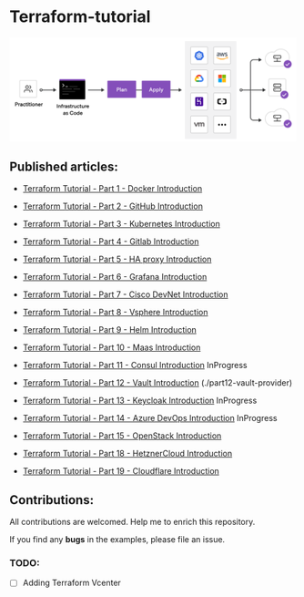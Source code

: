 # Terraform-tutorial

<p align="center">
 <img alt="Terraform Logo" src="image/terraform.png">
</p>


## Published articles:

 - [Terraform Tutorial - Part 1 - Docker Introduction](./part01-docker-provider/)

 - [Terraform Tutorial - Part 2 - GitHub Introduction](./part02-github-provider/)

 - [Terraform Tutorial - Part 3 - Kubernetes Introduction](./part03-kubernetes-provider/)

 - [Terraform Tutorial - Part 4 - Gitlab Introduction](./part04-gitlab-provider/)

 - [Terraform Tutorial - Part 5 - HA proxy Introduction](./part05-HA-proxy-provider/)

 - [Terraform Tutorial - Part 6 - Grafana Introduction](./part06-grafana-provider/)

 - [Terraform Tutorial - Part 7 - Cisco DevNet Introduction](./part07-CiscoDevNet-provider/)

 - [Terraform Tutorial - Part 8 - Vsphere Introduction](./part08-vsphere-provider/)

 - [Terraform Tutorial - Part 9 - Helm Introduction](./part09-helm-provider/)

 - [Terraform Tutorial - Part 10 - Maas Introduction](./part10-maas-provider/)

 - [Terraform Tutorial - Part 11 - Consul Introduction]() InProgress

 - [Terraform Tutorial - Part 12 - Vault Introduction]() (./part12-vault-provider)

 - [Terraform Tutorial - Part 13 - Keycloak Introduction]() InProgress

 - [Terraform Tutorial - Part 14 - Azure DevOps Introduction]() InProgress

 - [Terraform Tutorial - Part 15 - OpenStack Introduction](./part15-openstack-provider/)

 - [Terraform Tutorial - Part 18 - HetznerCloud Introduction](./part18-hetznercloud-provider/)

 - [Terraform Tutorial - Part 19 - Cloudflare Introduction](./part18-cloudflare-provider/)


## Contributions:

All contributions are welcomed. Help me to enrich this repository.

If you find any **bugs** in the examples, please file an issue.

### TODO:

 - [ ] Adding Terraform Vcenter

